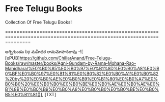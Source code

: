 Free Telugu Books
================

Collection Of Free Telugu Books!

=====================================================================================================================

అగ్నిగుండం by మహీధర రామమోహనరావు -![ [ePUB]https://github.com/ChillarAnand/Free-Telugu-Books/raw/master/books/Agni-Gundam-by-Rama-Mohana-Rao-Mahidhara/%E0%B0%85%E0%B0%97%E0%B1%8D%E0%B0%A8%E0%B0%BF%E0%B0%97%E0%B1%81%E0%B0%82%E0%B0%A1%E0%B0%82%20by%20%E0%B0%AE%E0%B0%B9%E0%B1%80%E0%B0%A7%E0%B0%B0%20%E0%B0%B0%E0%B0%BE%E0%B0%AE%E0%B0%AE%E0%B1%8B%E0%B0%B9%E0%B0%A8%E0%B0%B0%E0%B0%BE%E0%B0%B5%E0%B1%81()], [TXT]

